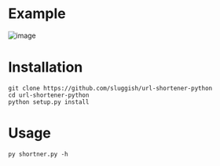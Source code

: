 # Example
![image](https://user-images.githubusercontent.com/57820125/170905079-9a2a8cf3-c11c-42a9-b552-47355436bddc.png)


# Installation

```
git clone https://github.com/sluggish/url-shortener-python
cd url-shortener-python
python setup.py install
```

# Usage

```
py shortner.py -h
```
